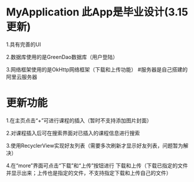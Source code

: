 # MyApplication 此App是毕业设计(3.15更新)
1.具有完善的UI 

2.数据库使用的是GreenDao数据库（用户登陆）

3.网络框架使用的是OkHttp网络框架（下载和上传功能）
#服务器是自己搭建的阿里云服务器

# 更新功能
1.在主页点击“+”可进行课程的插入（暂时不支持添加图片封面）

2.对课程插入后可在搜索界面对已插入的课程信息进行搜索

3.使用RecyclerView实现好友列表（需要多次刷新才显示好友列表，问题暂为解决）

4.在“more”界面可点击“下载”和“上传”按钮进行 下载和上传（下载已指定的文件并显示出来；上传也是指定的文件，不支持指定下载和上传自己的文件）
